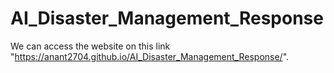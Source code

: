 # AI_Disaster_Management_Response

We can access the website on this link "https://anant2704.github.io/AI_Disaster_Management_Response/".
